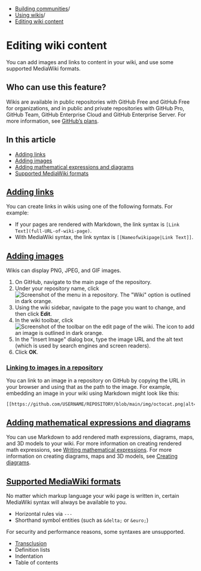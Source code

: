   * [Building communities](https://docs.github.com/en/communities "Building communities")/
  * [Using wikis](https://docs.github.com/en/communities/documenting-your-project-with-wikis "Using wikis")/
  * [Editing wiki content](https://docs.github.com/en/communities/documenting-your-project-with-wikis/editing-wiki-content "Editing wiki content")


# Editing wiki content
You can add images and links to content in your wiki, and use some supported MediaWiki formats.
## Who can use this feature?
Wikis are available in public repositories with GitHub Free and GitHub Free for organizations, and in public and private repositories with GitHub Pro, GitHub Team, GitHub Enterprise Cloud and GitHub Enterprise Server. For more information, see [GitHub’s plans](https://docs.github.com/en/get-started/learning-about-github/githubs-plans).
## In this article
  * [Adding links](https://docs.github.com/en/communities/documenting-your-project-with-wikis/editing-wiki-content#adding-links)
  * [Adding images](https://docs.github.com/en/communities/documenting-your-project-with-wikis/editing-wiki-content#adding-images)
  * [Adding mathematical expressions and diagrams](https://docs.github.com/en/communities/documenting-your-project-with-wikis/editing-wiki-content#adding-mathematical-expressions-and-diagrams)
  * [Supported MediaWiki formats](https://docs.github.com/en/communities/documenting-your-project-with-wikis/editing-wiki-content#supported-mediawiki-formats)


## [Adding links](https://docs.github.com/en/communities/documenting-your-project-with-wikis/editing-wiki-content#adding-links)
You can create links in wikis using one of the following formats. For example:
  * If your pages are rendered with Markdown, the link syntax is `[Link Text](full-URL-of-wiki-page)`.
  * With MediaWiki syntax, the link syntax is `[[Nameofwikipage|Link Text]]`.


## [Adding images](https://docs.github.com/en/communities/documenting-your-project-with-wikis/editing-wiki-content#adding-images)
Wikis can display PNG, JPEG, and GIF images.
  1. On GitHub, navigate to the main page of the repository.
  2. Under your repository name, click 
![Screenshot of the menu in a repository. The "Wiki" option is outlined in dark orange.](https://docs.github.com/assets/cb-50193/images/help/wiki/wiki-menu-link.png)
  3. Using the wiki sidebar, navigate to the page you want to change, and then click **Edit**.
  4. In the wiki toolbar, click 
![Screenshot of the toolbar on the edit page of the wiki. The icon to add an image is outlined in dark orange.](https://docs.github.com/assets/cb-23763/images/help/wiki/wiki-add-image.png)
  5. In the "Insert Image" dialog box, type the image URL and the alt text (which is used by search engines and screen readers).
  6. Click **OK**.


### [Linking to images in a repository](https://docs.github.com/en/communities/documenting-your-project-with-wikis/editing-wiki-content#linking-to-images-in-a-repository)
You can link to an image in a repository on GitHub by copying the URL in your browser and using that as the path to the image. For example, embedding an image in your wiki using Markdown might look like this:
```
[[https://github.com/USERNAME/REPOSITORY/blob/main/img/octocat.png|alt=octocat]]

```

## [Adding mathematical expressions and diagrams](https://docs.github.com/en/communities/documenting-your-project-with-wikis/editing-wiki-content#adding-mathematical-expressions-and-diagrams)
You can use Markdown to add rendered math expressions, diagrams, maps, and 3D models to your wiki. For more information on creating rendered math expressions, see [Writing mathematical expressions](https://docs.github.com/en/get-started/writing-on-github/working-with-advanced-formatting/writing-mathematical-expressions). For more information on creating diagrams, maps and 3D models, see [Creating diagrams](https://docs.github.com/en/get-started/writing-on-github/working-with-advanced-formatting/creating-diagrams).
## [Supported MediaWiki formats](https://docs.github.com/en/communities/documenting-your-project-with-wikis/editing-wiki-content#supported-mediawiki-formats)
No matter which markup language your wiki page is written in, certain MediaWiki syntax will always be available to you.
  * Horizontal rules via `---`
  * Shorthand symbol entities (such as `&delta;` or `&euro;`)


For security and performance reasons, some syntaxes are unsupported.
  * [Transclusion](https://www.mediawiki.org/wiki/Transclusion)
  * Definition lists
  * Indentation
  * Table of contents


